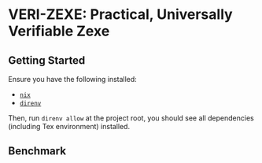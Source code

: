 # VERI-ZEXE: Practical, Universally Verifiable Zexe

## Getting Started

Ensure you have the following installed:

- [`nix`](https://nixos.org/download.html)
- [`direnv`](https://direnv.net/docs/installation.html)

Then, run `direnv allow` at the project root, you should see all dependencies (including Tex environment) installed.

## Benchmark
